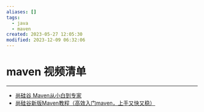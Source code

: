```yaml
---
aliases: []
tags:
  - java
  - maven
created: 2023-05-27 12:05:30
modified: 2023-12-09 06:32:06
---
```

# maven 视频清单

---

* [尚硅谷 Maven从小白到专家](https://www.bilibili.com/video/BV12q4y147e4)
* [尚硅谷新版Maven教程（高效入门maven，上手又快又稳）](https://www.bilibili.com/video/BV1JN411G7gX)
